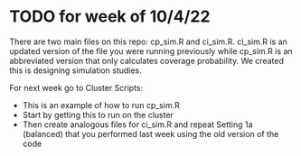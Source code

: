# TODO for week of 10/4/22

There are two main files on this repo: cp_sim.R and ci_sim.R.  ci_sim.R is an updated version of the file you were running previously while cp_sim.R is an abbreviated version that only calculates coverage probability.  We created this is designing simulation studies.

For next week go to Cluster Scripts:

* This is an example of how to run cp_sim.R 
* Start by getting this to run on the cluster
* Then create analogous files for ci_sim.R and repeat Setting 1a (balanced) that you performed last week using the old version of the code
